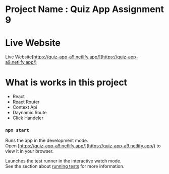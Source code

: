 # Project Name : Quiz App Assignment 9

# Live Website

Live Website[https://quiz-app-a9.netlify.app/](https://quiz-app-a9.netlify.app/)

# What is works in this project

- React
- React Router
- Context Api
- Daynamic Route
- Click Handeler

### `npm start`

Runs the app in the development mode.\
Open [https://quiz-app-a9.netlify.app/](https://quiz-app-a9.netlify.app/) to view it in your browser.

Launches the test runner in the interactive watch mode.\
See the section about [running tests](https://facebook.github.io/create-react-app/docs/running-tests) for more information.

